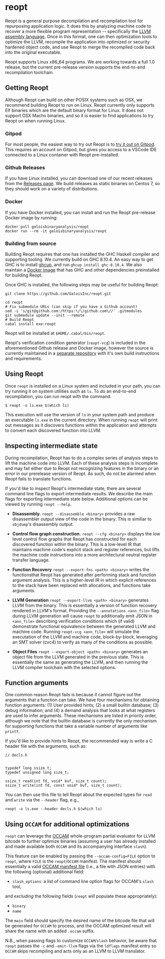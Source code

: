 # reopt

Reopt is a general purpose decompilation and recompilation tool
for repurposing application logic.  It does this by analyzing machine
code to recover a more flexible program representation --
specifically the [LLVM assembly language](https://llvm.org/docs/LangRef.html).
Once in this format, one can then optimization tools to optimize the
LLVM, recompile the application into optimized or security hardened
object code, and use Reopt to merge the recompiled code back into the
original executable.

Reopt supports Linux x86_64 programs.  We are working towards a full
1.0 release, but the current pre-release version supports the end-to-end
recompilation toolchain.

## Getting Reopt

Although Reopt can build on other POSIX systems such as OSX, we recommend
building Reopt to run on Linux.  Reopt currently only supports Elf binaries
which are the default binary format for Linux.  It does not support OSX
Macho binaries, and so it is easier to find applications
to try Reopt on when running Linux.

### Gitpod

For most people, the easiest way to try out Reopt is to
[try it out on Gitpod](https://gitpod.io#https://github.com/GaloisInc/reopt/tree/try-reopt).
This requires an account on Gitpod, but gives you access to a VSCode IDE connected to a
Linux container with Reopt pre-installed.

### Github Releases

If you have Linux installed, you can download one of our recent releases from
the [Releases page](https://github.com/GaloisInc/reopt/releases).  We build
releases as static binaries on Centos 7, so they should work on a variety
of distributions.

### Docker

If you have Docker installed, you can install and run the Reopt pre-release
Docker image by running:

```
docker pull galoisbinaryanalysis/reopt
docker run --rm -it galoisbinaryanalysis/reopt
```

### Building from source

Building Reopt requires that one has installed the GHC Haskell
compiler and supporting tooling.  We currently build on GHC 8.10.4.
An easy way to get GHC is to install [ghcup](https://www.haskell.org/ghcup/),
and run `ghcup install ghc-8.10.4`.  We also maintain a
[Docker image](https://hub.docker.com/r/galoisbinaryanalysis/reopt-dev)
that has GHC and other dependencies preinstalled for building Reopt.

Once GHC is installed, the following steps may be useful for building Reopt:

```
git clone https://github.com/GaloisInc/reopt.git

cd reopt
# Fix submodule URLs (can skip if you have a Github account)
sed -i 's/git@github.com:/https:\/\/github.com\//' .gitmodules
git submodule update --init --remote
# Build Reopt
cabal install exe:reopt
```

Reopt will be installed at `$HOME/.cabal/bin/reopt`.

Reopt's verification condition generator (`reopt-vcg`) is included in the
aforementioned Github release and Docker image, however the source is currently
maintained in a [separate repository](https://github.com/galoisinc/reopt-vcg)
with it's own build instructions and requirements.

## Using Reopt

Once `reopt` is installed on a Linux system and included in your path,
you can try running it on system utilities such as `ls`.  To do an
end-to-end recompilation, you can run reopt with the command.

```
$ reopt -o ls.exe $(which ls)
```

This execution will use the version of `ls` in your system path and produce
an executable `ls.exe` in the current directory.  When running `reopt`
will print out messages as it discovers functions within the application
and attempts to convert each discovered function into LLVM.

## Inspecting intermediate state

During recompilation, Reopt has to do a complex series of analysis steps
to lift the machine code into LLVM.  Each of these analysis steps is
incomplete and may fail either due to Reopt not recognizing features
in the binary or an error in our prerelease version of Reopt.  As such,
do not be alarmed when Reopt fails to translate functions.

If you'd like to inspect Reopt's intermediate state, there are several
command line flags to export intermediate results.  We describe the
main flags for exporting intermediate state below.
Additional options can be viewed by running `reopt --help`.

 * **Disassembly.**  `reopt --disassemble <binary>` provides a raw
   disassembler output view of the code in the binary.  This is similiar to
   `objdump`'s disassembly output.

 * **Control flow graph construction.** `reopt --cfg <binary>` displays the low
   level control flow graphs that Reopt has constructed for each discovered
   function within the binary.  This is a low-level IR that maintains
   machine code's explicit stack and register references, but lifts the
   machine code instructions into a more architectural neutral register
   transfer language.

 * **Function Recovery** `reopt --export-fns <path> <binary>` writes the
   functionsthat
   Reopt has generated after performing stack and function argument analysis.
   This is a higher-level IR in which explicit references to the stack have been
   replaced with allocations, and functions take arguments.

 * **LLVM Generation** `reopt --export-llvm <path> <binary>` generates
   LLVM from the binary.  This is essentially a version of function
   recovery rendered in LLVM's format.  Providing the
   `--annotations <ann_file>` flag during LLVM generation will
   cause `reopt` to additionally emit JSON in `<ann_file>` describing
   verification conditions which (if valid) demonstrate functional equivalence
   between the generated LLVM and machine code. Running `reopt-vcg
   <ann_file>` will simulate the executation of the LLVM and machine code,
   block-by-block, leveraging an SMT solver (cvc4) to verify as many of
   the conditions as possible.

 * **Object Files** `reopt --export-object <path> <binary>` generates an object
   file from the LLVM generated in the previous state.
   This is essentially the same as generating the LLVM, and then running
   the LLVM compiler toolchain with the selected options.

## Function arguments

One common reason Reopt fails is because it cannot figure out the arguments
that a function can take.  We have four mechanisms for obtaining function
arguments: (1) User provided hints; (2) a small builtin database; (3) debug
information; and (4) a demand analysis that looks at what registers are used
to infer arguments.  These mechanisms are listed in priority order, although
we note that the builtin database is currently the only mechanism for supporting
functions that take a variable number of arguments like `printf`.

If you'd like to provide hints to Reopt, the recommended way is write a
C header file with the arguments, such as:

```
// decls.h


typedef long ssize_t;
typedef unsigned long size_t;

ssize_t read(int fd, void* buf, size_t count);
ssize_t write(int fd, const void* buf, size_t count);
```

You can then use this file to tell Reopt about the expected types for
`read` and `write` via the `--header` flag, e.g.,

```
reopt -o ls.exe --header decls.h $(which ls)
```

## Using `OCCAM` for additional optimizations

`reopt` can leverage the [OCCAM](https://github.com/SRI-CSL/OCCAM) whole-program
partial evaluator for LLVM bitcode to further optimize binaries (assuming a user
has already installed and made available both `OCCAM` and its accompanying
interface `slash`).

This feature can be enabled by passing the `--occam-config=FILE` option to
`reopt`, where `FILE` is the `reopt`/`OCCAM` manifest. The manifest should
essentially a valid [OCCAM manifest
file](https://github.com/SRI-CSL/OCCAM/wiki/Manifest) (i.e., a file with JSON
entries) with the following (optional) additional field:

 + `slash_options`: a list of command line option flags for OCCAM's `slash` tool,

and *excluding* the following fields (`reopt` will populate these appropriately):

  + `binary`
  + `name`

The `main` field should specify the desired name of the bitcode file that will
be generated for `OCCAM` to process, and the OCCAM optimized result will share
the name with an added `.occam` suffix.

N.B., when passing flags to customize `OCCAM`/`slash` behavior, be aware that
`reopt` passes the `-c` and `-emit-llvm` flags via the
`ldflags` manifest entry so `OCCAM` skips recompiling and acts only as an LLVM
to LLVM translator.
